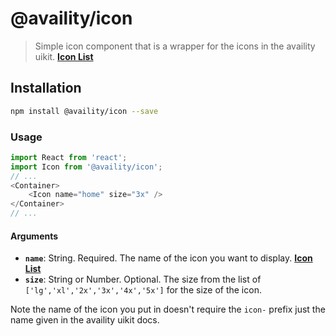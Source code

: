 # @availity/icon

> Simple icon component that is a wrapper for the icons in the availity uikit. **[Icon List](http://availity.github.io/availity-uikit/v3/icons)**

## Installation

```bash
npm install @availity/icon --save
```

### Usage

```javascript
import React from 'react';
import Icon from '@availity/icon';
// ...
<Container>
    <Icon name="home" size="3x" />
</Container>
// ...
```

#### Arguments

- **`name`**: String. Required. The name of the icon you want to display. **[Icon List](http://availity.github.io/availity-uikit/v3/icons)**
- **`size`**: String or Number. Optional. The size from the list of `['lg','xl','2x','3x','4x','5x']` for the size of the icon.

Note the name of the icon you put in doesn't require the `icon-` prefix just the name given in the availity uikit docs.